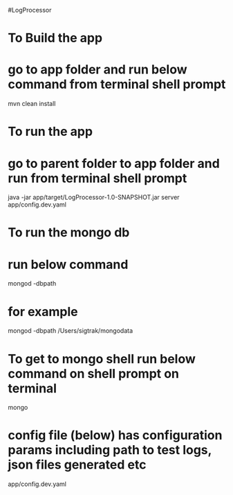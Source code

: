 #LogProcessor

# To Build the app
# go to app folder and run below command from terminal shell prompt
mvn clean install

# To run the app
# go to parent folder to app folder and run from terminal shell prompt
java -jar app/target/LogProcessor-1.0-SNAPSHOT.jar server app/config.dev.yaml

# To run the mongo db
# run below command
mongod -dbpath <path to mongo data>
# for example
mongod -dbpath /Users/sigtrak/mongodata

# To get to mongo shell run below command on shell prompt on terminal
mongo

# config file (below) has configuration params including path to test logs, json files generated etc
app/config.dev.yaml
